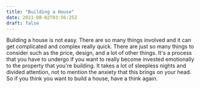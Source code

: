 ```yaml
---
title: "Building a House"
date: 2021-08-02T03:56:25Z
draft: false
---
```


Building a house is not easy. There are so many things involved and it can get complicated and complex really quick. There are just so many things to consider such as the price, design, and a lot of other things. It's a process that you have to undergo if you want to really become invested emotionally to the property that you're building. It takes a lot of sleepless nights and divided attention, not to mention the anxiety that this brings on your head. So if you think you want to build a house, have a think again. 